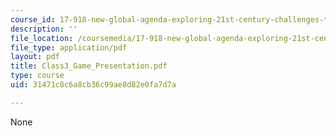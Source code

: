 ```yaml
---
course_id: 17-918-new-global-agenda-exploring-21st-century-challenges-through-innovations-in-information-technologies-january-iap-2006
description: ''
file_location: /coursemedia/17-918-new-global-agenda-exploring-21st-century-challenges-through-innovations-in-information-technologies-january-iap-2006/31471c8c6a8cb36c99ae8d82e0fa7d7a_Class3_Game_Presentation.pdf
file_type: application/pdf
layout: pdf
title: Class3_Game_Presentation.pdf
type: course
uid: 31471c8c6a8cb36c99ae8d82e0fa7d7a

---
```

None